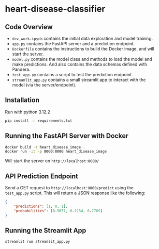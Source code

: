 # heart-disease-classifier

## Code Overview

- `dev_work.ipynb` contains the initial data exploration and model training.
- `app.py` contains the FastAPI server and a prediction endpoint.
- `Dockerfile` contains the instructions to build the Docker image, and will start the server.
- `model.py` contains the model class and methods to load the model and make predictions. And also contains the data schemas defined with Pandera.
- `test_app.py` contains a script to test the prediction endpoint.
- `streamlit_app.py` contains a small streamlit app to interact with the model (via the server/endpoint).

## Installation

Run with python 3.12.2

```bash
pip install -r requirements.txt
```

## Running the FastAPI Server with Docker

```bash
docker build -t heart_disease_image .
docker run -it -p 8000:8000 heart_disease_image
```

Will start the server on `http://localhost:8000/`

## API Prediction Endpoint

Send a GET request to `http://localhost:8000/predict` using the `test_app.py` script. This will return a JSON response like the following:

```json
{
    "predictions": [1, 0, 1],
    "probabilities": [0.5677, 0.1234, 0.7789]
}
```

## Running the Streamlit App

```bash
streamlit run streamlit_app.py
```
